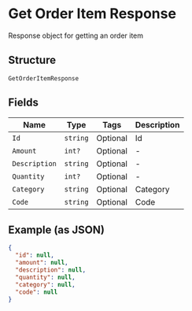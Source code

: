 
# Get Order Item Response

Response object for getting an order item

## Structure

`GetOrderItemResponse`

## Fields

| Name | Type | Tags | Description |
|  --- | --- | --- | --- |
| `Id` | `string` | Optional | Id |
| `Amount` | `int?` | Optional | - |
| `Description` | `string` | Optional | - |
| `Quantity` | `int?` | Optional | - |
| `Category` | `string` | Optional | Category |
| `Code` | `string` | Optional | Code |

## Example (as JSON)

```json
{
  "id": null,
  "amount": null,
  "description": null,
  "quantity": null,
  "category": null,
  "code": null
}
```

